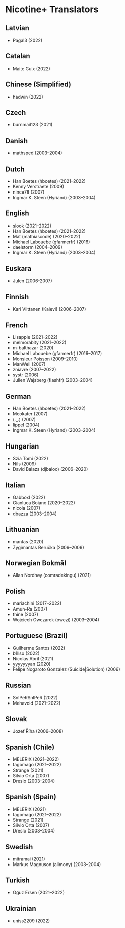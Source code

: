 # Nicotine+ Translators

## Latvian
 - Pagal3 (2022)

## Catalan
 - Maite Guix (2022)

## Chinese (Simplified)
 - hadwin (2022)

## Czech
 - burnmail123 (2021)

## Danish
 - mathsped (2003–2004)

## Dutch
 - Han Boetes (hboetes) (2021–2022)
 - Kenny Verstraete (2009)
 - nince78 (2007)
 - Ingmar K. Steen (Hyriand) (2003–2004)

## English
 - slook (2021–2022)
 - Han Boetes (hboetes) (2021–2022)
 - Mat (mathiascode) (2020–2022)
 - Michael Labouebe (gfarmerfr) (2016)
 - daelstorm (2004–2009)
 - Ingmar K. Steen (Hyriand) (2003–2004)

## Euskara
 - Julen (2006-2007)

## Finnish
 - Kari Viittanen (Kalevi) (2006–2007)

## French
 - Lisapple (2021–2022)
 - melmorabity (2021–2022)
 - m-balthazar (2020)
 - Michael Labouebe (gfarmerfr) (2016–2017)
 - Monsieur Poisson (2009–2010)
 - ManWell (2007)
 - zniavre (2007–2022)
 - systr (2006)
 - Julien Wajsberg (flashfr) (2003–2004)

## German
 - Han Boetes (hboetes) (2021–2022)
 - Meokater (2007)
 - (._.) (2007)
 - lippel (2004)
 - Ingmar K. Steen (Hyriand) (2003–2004)

## Hungarian
 - Szia Tomi (2022)
 - Nils (2009)
 - David Balazs (djbaloo) (2006–2020)

## Italian
 - Gabboxl (2022)
 - Gianluca Boiano (2020–2022)
 - nicola (2007)
 - dbazza (2003–2004)

## Lithuanian
 - mantas (2020)
 - Žygimantas Beručka (2006–2009)

## Norwegian Bokmål
 - Allan Nordhøy (comradekingu) (2021)

## Polish
 - mariachini (2017–2022)
 - Amun-Ra (2007)
 - thine (2007)
 - Wojciech Owczarek (owczi) (2003–2004)

## Portuguese (Brazil)
 - Guilherme Santos (2022)
 - b1llso (2022)
 - Nicolas Abril (2021)
 - yyyyyyyan (2020)
 - Felipe Nogaroto Gonzalez (Suicide|Solution) (2006)

## Russian
 - SnIPeRSnIPeR (2022)
 - Mehavoid (2021–2022)

## Slovak
 - Jozef Říha (2006–2008)

## Spanish (Chile)
 - MELERIX (2021–2022)
 - tagomago (2021–2022)
 - Strange (2021)
 - Silvio Orta (2007)
 - Dreslo (2003–2004)

## Spanish (Spain)
 - MELERIX (2021)
 - tagomago (2021–2022)
 - Strange (2021)
 - Silvio Orta (2007)
 - Dreslo (2003–2004)

## Swedish
 - mitramai (2021)
 - Markus Magnuson (alimony) (2003–2004)

## Turkish
 - Oğuz Ersen (2021–2022)

## Ukrainian
 - uniss2209 (2022)
